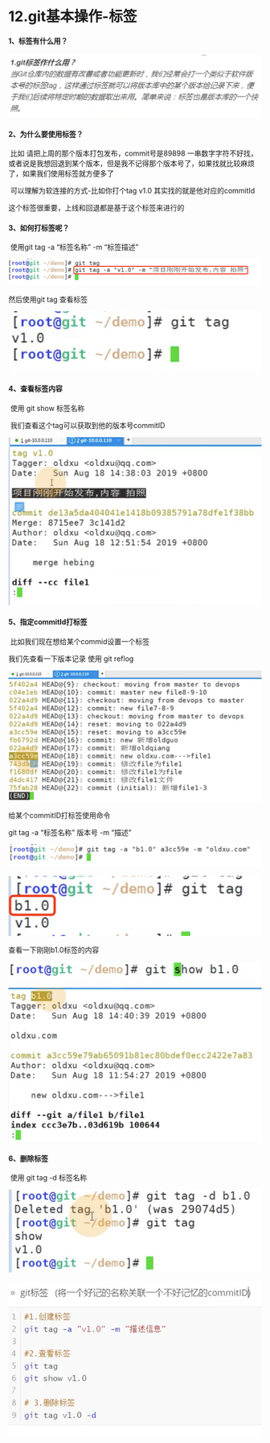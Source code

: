 # 12.git基本操作-标签

#### 1、标签有什么用？

![image-20211229003241766](../../.vuepress/public/images/image-20211229003241766.png)



#### 2、为什么要使用标签？

​		比如 请把上周的那个版本打包发布，commit号是89898 一串数字字符不好找，或者说是我想回退到某个版本，但是我不记得那个版本号了，如果找就比较麻烦了，如果我们使用标签就方便多了

​	可以理解为软连接的方式-比如你打个tag v1.0 其实找的就是他对应的commitId

这个标签很重要，上线和回退都是基于这个标签来进行的



#### 3、如何打标签呢？

​		使用git tag -a “标签名称”	 -m “标签描述”

![image-20211229004232437](../../.vuepress/public/images/image-20211229004232437.png)



然后使用git tag 查看标签

![image-20211229004341669](../../.vuepress/public/images/image-20211229004341669.png)





#### 4、查看标签内容

​		使用 git show 标签名称

​		我们查看这个tag可以获取到他的版本号commitID

![image-20211229004518294](../../.vuepress/public/images/image-20211229004518294.png)



#### 5、指定commitId打标签

​		比如我们现在想给某个commid设置一个标签

我们先查看一下版本记录 使用 git reflog

![image-20211229004851497](../../.vuepress/public/images/image-20211229004851497.png)



给某个commitID打标签使用命令

git tag -a “标签名称”  版本号 -m “描述”

![image-20211229005110265](../../.vuepress/public/images/image-20211229005110265.png)



![image-20211229005132823](../../.vuepress/public/images/image-20211229005132823.png)



查看一下刚刚b1.0标签的内容

![image-20211229005230172](../../.vuepress/public/images/image-20211229005230172.png)



![image-20211229005255981](../../.vuepress/public/images/image-20211229005255981.png)





#### 6、删除标签

​		使用 git tag -d 标签名称

![image-20211229005420034](../../.vuepress/public/images/image-20211229005420034.png)



![image-20211229005725552](../../.vuepress/public/images/image-20211229005725552.png)













































